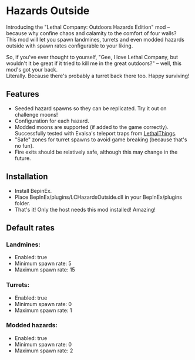 Hazards Outside
===============  

Introducing the "Lethal Company: Outdoors Hazards Edition" mod – because why confine chaos and calamity to the comfort of four walls?  
This mod will let you spawn landmines, turrets and even modded hazards outside with spawn rates configurable to your liking.

So, if you've ever thought to yourself, "Gee, I love Lethal Company, but wouldn't it be great if it tried to kill me in the great outdoors?" – well, this mod's got your back.  
Literally. Because there's probably a turret back there too. Happy surviving!

Features
--------
- Seeded hazard spawns so they can be replicated. Try it out on challenge moons!
- Configuration for each hazard.
- Modded moons are supported (if added to the game correctly). Successfully tested with Evaisa's teleport traps from [LethalThings](https://thunderstore.io/c/lethal-company/p/Evaisa/LethalThings/).
- "Safe" zones for turret spawns to avoid game breaking (because that's no fun).
- Fire exits should be relatively safe, although this may change in the future.


Installation
------------  

- Install BepinEx.
- Place BepInEx/plugins/LCHazardsOutside.dll in your BepInEx/plugins folder.
- That's it! Only the host needs this mod installed! Amazing!

Default rates
-------------

### Landmines:  
- Enabled: true
- Minimum spawn rate: 5
- Maximum spawn rate: 15

### Turrets:
- Enabled: true
- Minimum spawn rate: 0
- Maximum spawn rate: 1

### Modded hazards:
- Enabled: true
- Minimum spawn rate: 0
- Maximum spawn rate: 2